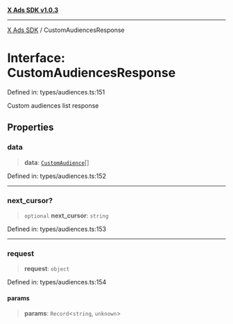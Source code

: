 [**X Ads SDK v1.0.3**](../README.md)

***

[X Ads SDK](../globals.md) / CustomAudiencesResponse

# Interface: CustomAudiencesResponse

Defined in: types/audiences.ts:151

Custom audiences list response

## Properties

### data

> **data**: [`CustomAudience`](CustomAudience.md)[]

Defined in: types/audiences.ts:152

***

### next\_cursor?

> `optional` **next\_cursor**: `string`

Defined in: types/audiences.ts:153

***

### request

> **request**: `object`

Defined in: types/audiences.ts:154

#### params

> **params**: `Record`\<`string`, `unknown`\>
